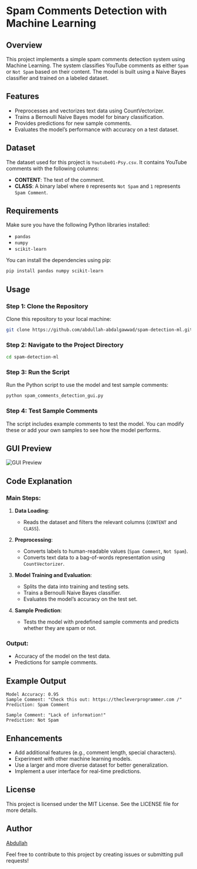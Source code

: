 # Spam Comments Detection with Machine Learning

## Overview
This project implements a simple spam comments detection system using Machine Learning. The system classifies YouTube comments as either `Spam` or `Not Spam` based on their content. The model is built using a Naive Bayes classifier and trained on a labeled dataset.

## Features
- Preprocesses and vectorizes text data using CountVectorizer.
- Trains a Bernoulli Naive Bayes model for binary classification.
- Provides predictions for new sample comments.
- Evaluates the model’s performance with accuracy on a test dataset.

## Dataset
The dataset used for this project is `Youtube01-Psy.csv`. It contains YouTube comments with the following columns:
- **CONTENT**: The text of the comment.
- **CLASS**: A binary label where `0` represents `Not Spam` and `1` represents `Spam Comment`.

## Requirements
Make sure you have the following Python libraries installed:

- `pandas`
- `numpy`
- `scikit-learn`

You can install the dependencies using pip:
```bash
pip install pandas numpy scikit-learn
```

## Usage
### Step 1: Clone the Repository
Clone this repository to your local machine:
```bash
git clone https://github.com/abdullah-abdalgawwad/spam-detection-ml.git
```

### Step 2: Navigate to the Project Directory
```bash
cd spam-detection-ml
```

### Step 3: Run the Script
Run the Python script to use the model and test sample comments:
```bash
python spam_comments_detection_gui.py
```

### Step 4: Test Sample Comments
The script includes example comments to test the model. You can modify these or add your own samples to see how the model performs.

## GUI Preview

![GUI Preview]([path/to/your/gui-image.png](https://github.com/user-attachments/assets/0535864e-6ffe-43b3-b5ac-487d3f66049b))

## Code Explanation
### Main Steps:
1. **Data Loading**:
   - Reads the dataset and filters the relevant columns (`CONTENT` and `CLASS`).

2. **Preprocessing**:
   - Converts labels to human-readable values (`Spam Comment`, `Not Spam`).
   - Converts text data to a bag-of-words representation using `CountVectorizer`.

3. **Model Training and Evaluation**:
   - Splits the data into training and testing sets.
   - Trains a Bernoulli Naive Bayes classifier.
   - Evaluates the model’s accuracy on the test set.

4. **Sample Prediction**:
   - Tests the model with predefined sample comments and predicts whether they are spam or not.

### Output:
- Accuracy of the model on the test data.
- Predictions for sample comments.

## Example Output
```text
Model Accuracy: 0.95
Sample Comment: "Check this out: https://thecleverprogrammer.com /"
Prediction: Spam Comment

Sample Comment: "Lack of information!"
Prediction: Not Spam
```

## Enhancements
- Add additional features (e.g., comment length, special characters).
- Experiment with other machine learning models.
- Use a larger and more diverse dataset for better generalization.
- Implement a user interface for real-time predictions.

## License
This project is licensed under the MIT License. See the LICENSE file for more details.

## Author
[Abdullah](https://github.com/abdullah-abdalgawwad)

Feel free to contribute to this project by creating issues or submitting pull requests!


